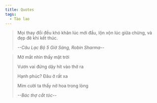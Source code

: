 ```yaml
---
title: Quotes
tags:
  - Tào lao
---
```


> Mọi thay đổi đều khó khăn lúc mới đầu, lộn xộn lúc giữa chừng, và đẹp đẽ khi kết thúc.
>
> _--Câu Lạc Bộ 5 Giờ Sáng, Robin Sharma--_

> Mở mắt nhìn thấy mặt trời
>
> Vươn vai đứng dậy hít vào thở ra
>
> Hạnh phúc? Đâu ở rất xa
>
> Mỉm cười ta thấy nở hoa trong lòng
>
> _--Bác thợ cắt tóc--_
